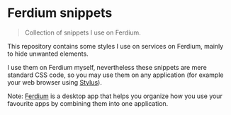 # Ferdium snippets

> Collection of snippets I use on Ferdium.

This repository contains some styles I use on services on Ferdium, mainly to hide unwanted elements.

I use them on Ferdium myself, nevertheless these snippets are mere standard CSS code, so you may use them on any application (for example your web browser using [Stylus](https://add0n.com/stylus.html)).

Note: [Ferdium](https://ferdium.org/) is a desktop app that helps you organize how you use your favourite apps by combining them into one application.
